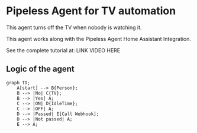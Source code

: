 # Pipeless Agent for TV automation

This agent turns off the TV when nobody is watching it.

This agent works along with the Pipeless Agent Home Assistant Integration.

See the complete tutorial at: LINK VIDEO HERE


## Logic of the agent

```mermaid
graph TD;
    A[start] --> B{Person};
    B --> |No| C{TV};
    B --> |Yes| A;
    C --> |ON| D{IdleTime};
    C --> |OFF| A;
    D --> |Passed| E[Call Webhook];
    D --> |Not passed| A;
    E --> A;
```
